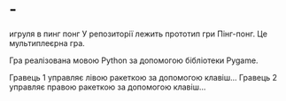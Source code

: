 # -
игруля в пинг понг
У репозиторії лежить прототип гри Пінг-понг. Це мультиплеєрна гра. 

Гра реалізована мовою Python за допомогою бібліотеки Pygame. 

Гравець 1 управляє лівою ракеткою за допомогою клавіш... Гравець 2 управляє правою ракеткою за допомогою клавіш...
